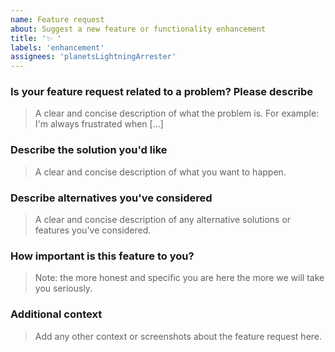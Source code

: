 ```yaml
---
name: Feature request
about: Suggest a new feature or functionality enhancement
title: '✨ '
labels: 'enhancement'
assignees: 'planetsLightningArrester'
---
```


### Is your feature request related to a problem? Please describe

> A clear and concise description of what the problem is. For example: I'm always frustrated when [...]

### Describe the solution you'd like

> A clear and concise description of what you want to happen.

### Describe alternatives you've considered

> A clear and concise description of any alternative solutions or features you've considered.

### How important is this feature to you?

> Note: the more honest and specific you are here the more we will take you seriously.

### Additional context

> Add any other context or screenshots about the feature request here.
